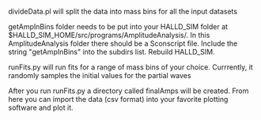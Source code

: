 divideData.pl will split the data into mass bins for all the input datasets

getAmpInBins folder needs to be put into your HALLD_SIM folder at $HALLD_SIM_HOME/src/programs/AmplitudeAnalysis/. In this AmplitudeAnalysis folder there should be a Sconscript file. Include the string "getAmpInBins" into the subdirs list. Rebuild HALLD_SIM.  

runFits.py will run fits for a range of mass bins of your choice. Currrently, it randomly samples the initial values for the partial waves

After you run runFits.py a directory called finalAmps will be created. From here you can import the data (csv format) into your favorite plotting software and plot it. 
